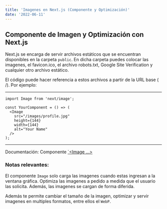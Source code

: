 ```yaml
---
title: 'Imagenes en Next.js (Componente y Optimización)'
date: '2022-06-11'
---
```


## Componente de Imagen y Optimización con Next.js

Next.js se encarga de servir archivos estáticos que se encuentran disponibles en la carpeta `public`. En dicha carpeta puedes colocar las imagenes, el favicon.ico, el archivo robots.txt, Google Site Verification y cualquier otro archivo estático. 

El código puede hacer referencia a estos archivos a partir de la URL base ( /). Por ejemplo:

---
```
import Image from 'next/image';

const YourComponent = () => (
  <Image
    src="/images/profile.jpg" 
    height={144}  
    width={144} 
    alt="Your Name"
  />
);
```
---

Documentación: Componente [`<Image ...>](https://nextjs.org/docs/api-reference/next/image) 

### Notas relevantes: ###

El componente `Image` solo carga las imagenes cuando estas ingresan a la ventana gráfica. Optimiza las imagenes a pedido a medida que el usuario las solicita. Además, las imagenes se cargan de forma diferida.  

Además te permite cambiar el tamaño de la imagen, optimizar y servir imagenes en multiples formatos, entre ellos el `WebP`.   
